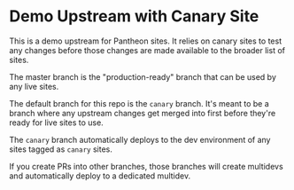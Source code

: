 # Demo Upstream with Canary Site

This is a demo upstream for Pantheon sites. It relies on canary sites to test any changes before those changes are made available to the broader list of sites.

The master branch is the "production-ready" branch that can be used by any live sites.

The default branch for this repo is the `canary` branch. It's meant to be a branch where any upstream changes get merged into first before they're ready for live sites to use.

The `canary` branch automatically deploys to the dev environment of any sites tagged as `canary` sites.

If you create PRs into other branches, those branches will create multidevs and automatically deploy to a dedicated multidev.
